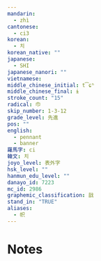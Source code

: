 ```yaml
---
mandarin:
  - zhì
cantonese:
  - ci3
korean:
  - 치
korean_native: ""
japanese:
  - SHI
japanese_nanori: ""
vietnamese:
middle_chinese_initial: t͡ɕʰ
middle_chinese_final: ɨ
stroke_count: "15"
radical: 巾
skip_number: 1-3-12
grade_level: 先進
pos: ""
english:
  - pennant
  - banner
羅馬字: ci
韓文: 치
joyo_level: 表外字
hsk_level: ""
hanmun_edu_level: ""
danayo_id: 7223
mc_id: 2986
graphemic_classification: 戠
stand_in: "TRUE"
aliases:
  - 帜
---
```


# Notes
